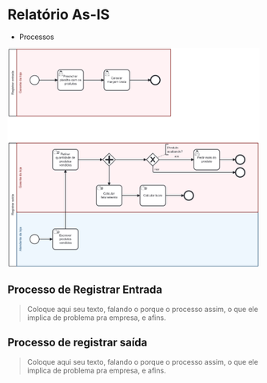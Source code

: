 # Relatório As-IS

- Processos

![Processos AS-IS](images/As-Is.png)

## Processo de Registrar Entrada

> Coloque aqui seu texto, falando o porque o processo assim, o que ele implica de problema pra empresa, e afins.

## Processo de registrar saída

> Coloque aqui seu texto, falando o porque o processo assim, o que ele implica de problema pra empresa, e afins.
